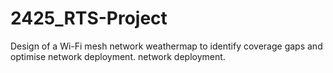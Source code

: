 # 2425_RTS-Project
Design of a Wi-Fi mesh network weathermap to identify coverage gaps and optimise network deployment. network deployment.
